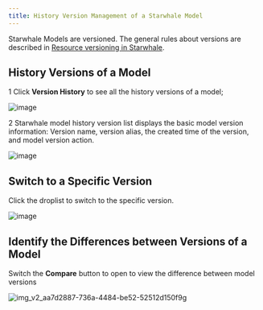 ```yaml
---
title: History Version Management of a Starwhale Model
---
```


Starwhale Models are versioned. The general rules about versions are described in [Resource versioning in Starwhale](../concepts/versioning.md).

## History Versions of a Model

1 Click **Version History** to see all the history versions of a model;

![image](https://user-images.githubusercontent.com/101299635/236391862-ef6b8905-e9e5-4781-b92c-43e276e7bf84.png)

2 Starwhale model history version list displays the basic model version information: Version name, version alias, the created time of the version, and model version action.

![image](https://user-images.githubusercontent.com/101299635/236392797-b2582a8e-e1dc-46a1-8e63-5f263f9bac6d.png)

## Switch to a Specific Version

Click the droplist to switch to the specific version.

![image](https://user-images.githubusercontent.com/101299635/236405873-658fd8a6-2b3d-4c7a-922a-06af3eb74df8.png)

## Identify the Differences between Versions of a Model

Switch the **Compare** button to open to view the difference between model versions

![img_v2_aa7d2887-736a-4484-be52-52512d150f9g](https://user-images.githubusercontent.com/101299635/236408520-6f165c5a-dd68-477b-a137-a005696c2d27.jpg)

